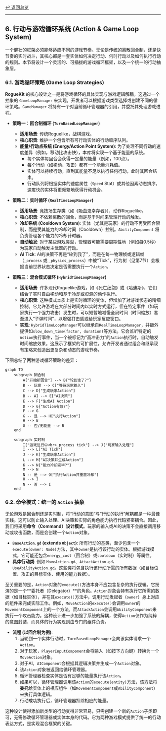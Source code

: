 [&#8617; 返回总览](../README.md)

---

## 6. 行动与游戏循环系统 (Action & Game Loop System)

一个健壮的框架必须能够适应不同的游戏节奏。无论是传统的离散回合制，还是快节奏的实时战斗，其核心都是一套实体如何决定行动、何时行动以及如何执行行动的规则。本节将设计一个灵活的、可插拔的游戏循环框架，以及一个统一的行动抽象层。

### 6.1. 游戏循环策略 (Game Loop Strategies)

**RogueKit** 的核心设计之一是将游戏循环的具体实现与游戏逻辑解耦。这通过一个抽象的 `GameLoopManager` 来实现，开发者可以根据游戏类型选择或创建不同的循环策略。`GameManager` 将持有一个对当前循环管理器的引用，并委托其处理游戏进程。

*   **策略一：回合制循环 (`TurnBasedLoopManager`)**
    *   **适用场景**: 传统Roguelike，战棋游戏。
    *   **核心职责**: 维护一个包含所有可行动实体的行动顺序队列。
    *   **能量/行动点系统 (Energy/Action Point System)**: 为了处理不同行动的速度差异（例如，移动比攻击快），本库将实现一个基于能量的系统。
        *   每个实体每回合会获得一定量的能量（例如，100点）。
        *   每个行动（如移动、攻击）都有一个能量消耗值。
        *   实体可以持续行动，直到其能量不足以执行任何行动，此时其回合结束。
        *   行动队列将根据实体的速度属性（`Speed` Stat）或其他因素动态排序，速度快的实体将更频繁地获得行动机会。

*   **策略二：实时循环 (`RealTimeLoopManager`)**
    *   **适用场景**: 竞技场生存类（如《吸血鬼幸存者》），动作Roguelike。
    *   **核心职责**: 不依赖离散的回合，而是基于时间来管理行动的触发。
    *   **冷却系统 (Cooldown System)**: 实体（尤其是玩家）的行动不再受回合限制，而是受其能力的冷却时间（Cooldown）控制。`AbilityComponent` 将负责管理各个能力的冷却计时器。
    *   **自动触发**: 对于某些游戏类型，管理器可能需要周期性地（例如每0.5秒）为玩家自动触发主武器的行动。
    *   **AI Tick**: AI的决策不再是“轮到我了”，而是在每一物理帧或逻辑帧（`_process` 或 `_physics_process`）中被“Tick”，行为树（见第7节）会根据当前世界状态决定是否需要执行一个`Action`。

*   **策略三：混合模式循环 (`HybridTimeLoopManager`)**
    *   **适用场景**: 许多现代Roguelike游戏，如《死亡细胞》或《哈迪斯》，它们结合了实时自由移动和基于冷却或资源的动作执行。
    *   **核心职责**: 这种模式本质上是实时循环的变体，但增加了对游戏状态的精细控制。它允许游戏在大部分时间内以实时方式运行，但在特定事件（如玩家执行一个强力攻击）发生时，可以短暂地减慢全局时间（时间缩放）甚至进入“子弹时间”，以增强打击感或给玩家反应窗口。
    *   **实现**: `HybridTimeLoopManager`可以继承自`RealTimeLoopManager`，并额外提供如`slow_down_time(factor, duration)`等方法。它会监听特定的`Action`执行事件，当一个被标记为“高冲击力”的`Action`执行时，自动触发时间缩放效果。这展示了框架的可扩展性，允许开发者通过组合和继承现有策略来创造出更复杂和动态的游戏节奏。

下图总结了两种游戏循环策略的差异：

```mermaid
graph TD
    subgraph 回合制
        A["开始新回合"] --> B{"轮到谁了?"}
        B -- 玩家 --> C["等待玩家输入"]
        C --> D["生成玩家Action"]
        B -- AI --> E["AI决策"]
        E --> F["生成AI Action"]
        D --> G{"Action有效?"}
        F --> G
        G -- 是 --> H["执行Action"]
        H --> B
        G -- 否/无能量 --> B
    end

    subgraph 实时制
        I["游戏进行中<br>_process tick"] --> J["玩家输入处理"]
        I --> L["AI Tick"]
        J --> K["生成玩家Action"]
        L --> M["AI决策并生成Action"]
        K --> N{"能力冷却完毕?"}
        M --> N
        N -- 是 --> O["执行Action并重置冷却"]
        O --> I
        N -- 否 --> I
    end
```

### 6.2. 命令模式：统一的 `Action` 抽象

无论游戏是回合制还是实时制，将“行动的意图”与“行动的执行”解耦都是一种最佳实践。这可以防止输入处理、AI决策和实际的角色能力执行代码紧密耦合。因此，我们将采用**命令（Command）设计模式**。玩家的输入或AI的决策不会直接调用移动或攻击函数，而是会创建一个`Action`对象。

*   **`BaseAction.gd` (extends `Object`)**: 所有行动的基类，至少包含一个`execute(owner: Node)`方法，其中`owner`是执行该行动的实体。根据游戏模式，它可能还包含`energy_cost`（回合制）或`cooldown`（实时制）等属性。
*   **具体行动类**: 例如 `MoveAction.gd`、`AttackAction.gd`、`UseAbilityAction.gd`。这些类将包含执行该行动所需的所有数据（如目标位置、攻击的目标实体、使用的能力数据）。

至关重要的是，`Action`对象的`execute()`方法本身不应包含复杂的执行逻辑。它扮演的是一个**委托者（Delegator）**的角色。`Action`对象会持有执行它所需的数据（如目标实体），并在其`execute()`方法中，调用行动发起者（`owner`）身上对应的组件来完成实际工作。例如，`MoveAction`的`execute()`会调用`owner`的`MovementComponent`上的一个方法，而`AttackAction`会调用`AbilityComponent`来执行一个攻击能力。这种设计进一步加强了系统的解耦，使得`Action`仅作为纯粹的意图封装，而具体的行为实现则由专门的组件负责。

*   **流程 (以回合制为例)**:
    1.  当轮到一个实体行动时，`TurnBasedLoopManager`会向该实体请求一个`Action`。
    2.  对于玩家，`PlayerInputComponent`会将输入（如按下方向键）转换为一个`MoveAction`对象。
    3.  对于AI，`AIComponent`会根据其逻辑决策并生成一个`Action`对象。
    4.  该`Action`对象被返回给循环管理器。
    5.  循环管理器检查实体是否有足够的能量执行该`Action`。
    6.  如果可以，循环管理器调用该`Action`的`execute(entity)`方法，该方法将**委托**给实体上的相应组件（如`MovementComponent`或`AbilityComponent`）来执行具体逻辑。
    7.  行动成功执行后，循环管理器扣除相应的能量。

这种设计使得添加新类型的行动变得非常容易，只需创建一个新的`Action`子类即可，无需修改循环管理器或实体本身的代码。它为两种游戏模式提供了统一的行动表达方式，是实现混合框架的关键。